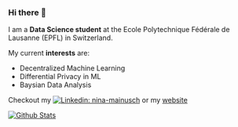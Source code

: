 ### Hi there :leopard:

I am a **Data Science student** at the Ecole Polytechnique Fédérale de Lausanne (EPFL) in Switzerland.

My current **interests** are: 
- Decentralized Machine Learning 
- Differential Privacy in ML
- Baysian Data Analysis


Checkout my [![Linkedin: nina-mainusch](https://img.shields.io/badge/nina-mainusch-blue?style=flat-square&logo=Linkedin&logoColor=white&link=https://www.linkedin.com/in/nina-mainusch/)](https://www.linkedin.com/in/nina-mainusch/) or my [website](https://nina-mainusch.github.io/)


[![Github Stats](https://github-readme-stats.vercel.app/api?username=nina-mainusch&show_icons=false&theme=tokyonight)](https://github.com/anuraghazra/github-readme-stats)

<!---
tokyonight
onedark
gruvbox
[![Top Used Languages](https://github-readme-stats.vercel.app/api/top-langs/?username=nina-mainusch)](https://github.com/anuraghazra/github-readme-stats)
-->
